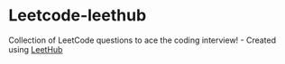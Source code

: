 # Leetcode-leethub
Collection of LeetCode questions to ace the coding interview! - Created using [LeetHub](https://github.com/QasimWani/LeetHub)

